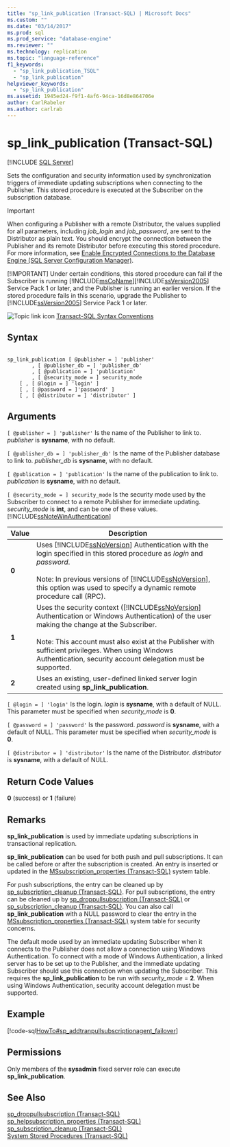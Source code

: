 ```yaml
---
title: "sp_link_publication (Transact-SQL) | Microsoft Docs"
ms.custom: ""
ms.date: "03/14/2017"
ms.prod: sql
ms.prod_service: "database-engine"
ms.reviewer: ""
ms.technology: replication
ms.topic: "language-reference"
f1_keywords: 
  - "sp_link_publication_TSQL"
  - "sp_link_publication"
helpviewer_keywords: 
  - "sp_link_publication"
ms.assetid: 1945ed24-f9f1-4af6-94ca-16d8e864706e
author: CarlRabeler
ms.author: carlrab
---
```

# sp_link_publication (Transact-SQL)
[!INCLUDE [SQL Server](../../includes/applies-to-version/sqlserver.md)]

  Sets the configuration and security information used by synchronization triggers of immediate updating subscriptions when connecting to the Publisher. This stored procedure is executed at the Subscriber on the subscription database.  
  
> [!IMPORTANT]
>  When configuring a Publisher with a remote Distributor, the values supplied for all parameters, including *job_login* and *job_password*, are sent to the Distributor as plain text. You should encrypt the connection between the Publisher and its remote Distributor before executing this stored procedure. For more information, see [Enable Encrypted Connections to the Database Engine &#40;SQL Server Configuration Manager&#41;](../../database-engine/configure-windows/enable-encrypted-connections-to-the-database-engine.md).  
> 
> [!IMPORTANT]
>  Under certain conditions, this stored procedure can fail if the Subscriber is running [!INCLUDE[msCoName](../../includes/msconame-md.md)][!INCLUDE[ssVersion2005](../../includes/ssversion2005-md.md)] Service Pack 1 or later, and the Publisher is running an earlier version. If the stored procedure fails in this scenario, upgrade the Publisher to [!INCLUDE[ssVersion2005](../../includes/ssversion2005-md.md)] Service Pack 1 or later.  
  
 ![Topic link icon](../../database-engine/configure-windows/media/topic-link.gif "Topic link icon") [Transact-SQL Syntax Conventions](../../t-sql/language-elements/transact-sql-syntax-conventions-transact-sql.md)  
  
## Syntax  
  
```  
  
sp_link_publication [ @publisher = ] 'publisher'   
        , [ @publisher_db = ] 'publisher_db'   
        , [ @publication = ] 'publication'   
        , [ @security_mode = ] security_mode  
    [ , [ @login = ] 'login' ]  
    [ , [ @password = ]'password' ]  
    [ , [ @distributor = ] 'distributor' ]  
```  
  
## Arguments  
`[ @publisher = ] 'publisher'`
 Is the name of the Publisher to link to. *publisher* is **sysname**, with no default.  
  
`[ @publisher_db = ] 'publisher_db'`
 Is the name of the Publisher database to link to. *publisher_db* is **sysname**, with no default.  
  
`[ @publication = ] 'publication'`
 Is the name of the publication to link to. *publication* is **sysname**, with no default.  
  
`[ @security_mode = ] security_mode`
 Is the security mode used by the Subscriber to connect to a remote Publisher for immediate updating. *security_mode* is **int**, and can be one of these values. [!INCLUDE[ssNoteWinAuthentication](../../includes/ssnotewinauthentication-md.md)]  
  
|Value|Description|  
|-----------|-----------------|  
|**0**|Uses [!INCLUDE[ssNoVersion](../../includes/ssnoversion-md.md)] Authentication with the login specified in this stored procedure as *login* and *password*.<br /><br /> Note: In previous versions of [!INCLUDE[ssNoVersion](../../includes/ssnoversion-md.md)], this option was used to specify a dynamic remote procedure call (RPC).|  
|**1**|Uses the security context ([!INCLUDE[ssNoVersion](../../includes/ssnoversion-md.md)] Authentication or Windows Authentication) of the user making the change at the Subscriber.<br /><br /> Note: This account must also exist at the Publisher with sufficient privileges. When using Windows Authentication, security account delegation must be supported.|  
|**2**|Uses an existing, user-defined linked server login created using **sp_link_publication**.|  
  
`[ @login = ] 'login'`
 Is the login. *login* is **sysname**, with a default of NULL. This parameter must be specified when *security_mode* is **0**.  
  
`[ @password = ] 'password'`
 Is the password. *password* is **sysname**, with a default of NULL. This parameter must be specified when *security_mode* is **0**.  
  
`[ @distributor = ] 'distributor'`
 Is the name of the Distributor. *distributor* is **sysname**, with a default of NULL.  
  
## Return Code Values  
 **0** (success) or **1** (failure)  
  
## Remarks  
 **sp_link_publication** is used by immediate updating subscriptions in transactional replication.  
  
 **sp_link_publication** can be used for both push and pull subscriptions. It can be called before or after the subscription is created. An entry is inserted or updated in the [MSsubscription_properties &#40;Transact-SQL&#41;](../../relational-databases/system-tables/mssubscription-properties-transact-sql.md) system table.  
  
 For push subscriptions, the entry can be cleaned up by [sp_subscription_cleanup &#40;Transact-SQL&#41;](../../relational-databases/system-stored-procedures/sp-subscription-cleanup-transact-sql.md). For pull subscriptions, the entry can be cleaned up by [sp_droppullsubscription &#40;Transact-SQL&#41;](../../relational-databases/system-stored-procedures/sp-droppullsubscription-transact-sql.md) or [sp_subscription_cleanup &#40;Transact-SQL&#41;](../../relational-databases/system-stored-procedures/sp-subscription-cleanup-transact-sql.md). You can also call **sp_link_publication** with a NULL password to clear the entry in the [MSsubscription_properties &#40;Transact-SQL&#41;](../../relational-databases/system-tables/mssubscription-properties-transact-sql.md) system table for security concerns.  
  
 The default mode used by an immediate updating Subscriber when it connects to the Publisher does not allow a connection using Windows Authentication. To connect with a mode of Windows Authentication, a linked server has to be set up to the Publisher, and the immediate updating Subscriber should use this connection when updating the Subscriber. This requires the **sp_link_publication** to be run with *security_mode* = **2**. When using Windows Authentication, security account delegation must be supported.  
  
## Example  
 [!code-sql[HowTo#sp_addtranpullsubscriptionagent_failover](../../relational-databases/replication/codesnippet/tsql/sp-link-publication-tran_1.sql)]  
  
## Permissions  
 Only members of the **sysadmin** fixed server role can execute **sp_link_publication**.  
  
## See Also  
 [sp_droppullsubscription &#40;Transact-SQL&#41;](../../relational-databases/system-stored-procedures/sp-droppullsubscription-transact-sql.md)   
 [sp_helpsubscription_properties &#40;Transact-SQL&#41;](../../relational-databases/system-stored-procedures/sp-helpsubscription-properties-transact-sql.md)   
 [sp_subscription_cleanup &#40;Transact-SQL&#41;](../../relational-databases/system-stored-procedures/sp-subscription-cleanup-transact-sql.md)   
 [System Stored Procedures &#40;Transact-SQL&#41;](../../relational-databases/system-stored-procedures/system-stored-procedures-transact-sql.md)  
  
  
